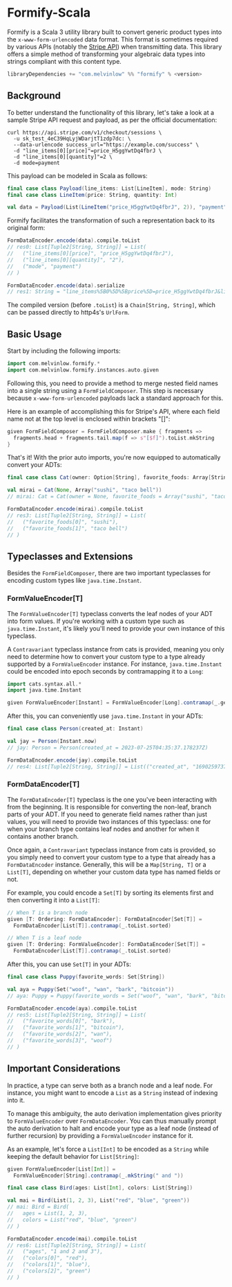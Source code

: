 # Formify-Scala

Formify is a Scala 3 utility library built to convert
generic product types into the `x-www-form-urlencoded` data format.
This format is sometimes required by various APIs (notably the [Stripe API](https://stripe.com/docs/api))
when transmitting data. This library offers a simple
method of transforming your algebraic data types into strings
compliant with this content type.

```scala
libraryDependencies += "com.melvinlow" %% "formify" % <version>
```

## Background

To better understand the functionality of this library, let's take a look at
a sample Stripe API request and payload, as per the official documentation:

```curl
curl https://api.stripe.com/v1/checkout/sessions \
  -u sk_test_4eC39HqLyjWDarjtT1zdp7dc: \
  --data-urlencode success_url="https://example.com/success" \
  -d "line_items[0][price]"=price_H5ggYwtDq4fbrJ \
  -d "line_items[0][quantity]"=2 \
  -d mode=payment
```

This payload can be modeled in Scala as follows:

```scala
final case class Payload(line_items: List[LineItem], mode: String)
final case class LineItem(price: String, quantity: Int)

val data = Payload(List(LineItem("price_H5ggYwtDq4fbrJ", 2)), "payment")
```

Formify facilitates the transformation of such a representation back to its original form:


```scala
FormDataEncoder.encode(data).compile.toList
// res0: List[Tuple2[String, String]] = List(
//   ("line_items[0][price]", "price_H5ggYwtDq4fbrJ"),
//   ("line_items[0][quantity]", "2"),
//   ("mode", "payment")
// )

FormDataEncoder.encode(data).serialize
// res1: String = "line_items%5B0%5D%5Bprice%5D=price_H5ggYwtDq4fbrJ&line_items%5B0%5D%5Bquantity%5D=2&mode=payment"
```

The compiled version (before `.toList`) is a `Chain[String, String]`,
which can be passed directly to http4s's `UrlForm`.

## Basic Usage

Start by including the following imports:

```scala
import com.melvinlow.formify.*
import com.melvinlow.formify.instances.auto.given
```

Following this, you need to provide a method to merge
nested field names into a single string
using a `FormFieldComposer`. This step is necessary
because `x-www-form-urlencoded` payloads lack a standard approach for this.

Here is an example of accomplishing this for Stripe's API,
where each field name not at the top level is enclosed within brackets "[]":

```scala
given FormFieldComposer = FormFieldComposer.make { fragments =>
  fragments.head + fragments.tail.map(f => s"[$f]").toList.mkString
}
```

That's it! With the prior auto imports, you're now equipped to automatically convert your ADTs:

```scala
final case class Cat(owner: Option[String], favorite_foods: Array[String])

val mirai = Cat(None, Array("sushi", "taco bell"))
// mirai: Cat = Cat(owner = None, favorite_foods = Array("sushi", "taco bell"))

FormDataEncoder.encode(mirai).compile.toList
// res3: List[Tuple2[String, String]] = List(
//   ("favorite_foods[0]", "sushi"),
//   ("favorite_foods[1]", "taco bell")
// )
```

## Typeclasses and Extensions

Besides the `FormFieldComposer`, there are two important
typeclasses for encoding custom types like `java.time.Instant`.

### FormValueEncoder[T]

The `FormValueEncoder[T]` typeclass converts
the leaf nodes of your ADT into form values. If you're working with
a custom type such as `java.time.Instant`, it's likely you'll
need to provide your own instance of this typeclass.

A `Contravariant` typeclass instance from cats is provided,
meaning you only need to determine how to
convert your custom type to a type already
supported by a `FormValueEncoder` instance. For instance, `java.time.Instant` could be encoded into
epoch seconds by contramapping it to a `Long`:

```scala
import cats.syntax.all.*
import java.time.Instant

given FormValueEncoder[Instant] = FormValueEncoder[Long].contramap(_.getEpochSecond)
```

After this, you can conveniently use `java.time.Instant` in your ADTs:

```scala
final case class Person(created_at: Instant)

val jay = Person(Instant.now)
// jay: Person = Person(created_at = 2023-07-25T04:35:37.178237Z)

FormDataEncoder.encode(jay).compile.toList
// res4: List[Tuple2[String, String]] = List(("created_at", "1690259737"))
```

### FormDataEncoder[T]

The `FormDataEncoder[T]` typeclass is the one you've
been interacting with from the beginning. It is responsible for converting
the non-leaf, branch parts of your ADT. If you need to generate
field names rather than just values, you will need to provide
two instances of this typeclass: one for when your branch type
contains leaf nodes and another for when it contains another branch.

Once again, a `Contravariant` typeclass instance from cats is provided,
so you simply need to convert your custom type to a type that already
has a `FormDataEncoder` instance. Generally, this
will be a `Map[String, T]` or a `List[T]`, depending on whether
your custom data type has named fields or not.

For example, you could encode a `Set[T]` by sorting
its elements first and then converting it into a `List[T]`:

```scala
// When T is a branch node
given [T: Ordering: FormDataEncoder]: FormDataEncoder[Set[T]] =
  FormDataEncoder[List[T]].contramap(_.toList.sorted)

// When T is a leaf node
given [T: Ordering: FormValueEncoder]: FormDataEncoder[Set[T]] =
  FormDataEncoder[List[T]].contramap(_.toList.sorted)
```

After this, you can use `Set[T]` in your ADTs:

```scala
final case class Puppy(favorite_words: Set[String])

val aya = Puppy(Set("woof", "wan", "bark", "bitcoin"))
// aya: Puppy = Puppy(favorite_words = Set("woof", "wan", "bark", "bitcoin"))

FormDataEncoder.encode(aya).compile.toList
// res5: List[Tuple2[String, String]] = List(
//   ("favorite_words[0]", "bark"),
//   ("favorite_words[1]", "bitcoin"),
//   ("favorite_words[2]", "wan"),
//   ("favorite_words[3]", "woof")
// )
```

## Important Considerations

In practice, a type can serve both as a branch node
and a leaf node. For instance, you might
want to encode a `List` as a `String` instead of indexing into it.

To manage this ambiguity, the auto derivation implementation
gives priority to `FormValueEncoder` over `FormDataEncoder`.
You can thus manually prompt the auto derivation to halt and
encode your type as a leaf node (instead of further recursion)
by providing a `FormValueEncoder` instance for it.

As an example, let's force a `List[Int]` to be encoded as a `String`
while keeping the default behavior for `List[String]`:

```scala
given FormValueEncoder[List[Int]] =
  FormValueEncoder[String].contramap(_.mkString(" and "))

final case class Bird(ages: List[Int], colors: List[String])

val mai = Bird(List(1, 2, 3), List("red", "blue", "green"))
// mai: Bird = Bird(
//   ages = List(1, 2, 3),
//   colors = List("red", "blue", "green")
// )

FormDataEncoder.encode(mai).compile.toList
// res6: List[Tuple2[String, String]] = List(
//   ("ages", "1 and 2 and 3"),
//   ("colors[0]", "red"),
//   ("colors[1]", "blue"),
//   ("colors[2]", "green")
// )
```
